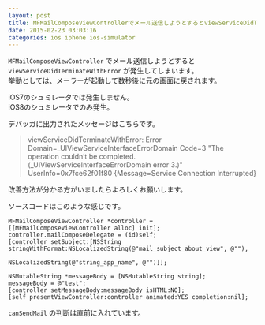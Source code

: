 ```yaml
---
layout: post
title: MFMailComposeViewControllerでメール送信しようとするとviewServiceDidTerminateWithErrorが発生してしまう
date: 2015-02-23 03:03:16
categories: ios iphone ios-simulator
---
```

<p><code>MFMailComposeViewController</code> でメール送信しようとすると <code>viewServiceDidTerminateWithError</code> が発生してしまいます。<br>
挙動としては、メーラーが起動して数秒後に元の画面に戻されます。</p>

<p>iOS7のシュミレータでは発生しません。<br>
iOS8のシュミレータでのみ発生。</p>

<p>デバッガに出力されたメッセージはこちらです。</p>

<blockquote>
  <p>viewServiceDidTerminateWithError: Error Domain=_UIViewServiceInterfaceErrorDomain Code=3 "The operation couldn’t be completed. (_UIViewServiceInterfaceErrorDomain error 3.)" UserInfo=0x7fce62f01f80 {Message=Service Connection Interrupted}</p>
</blockquote>

<p>改善方法が分かる方がいましたらよろしくお願いします。</p>

<p>ソースコードはこのような感じです。</p>

```
MFMailComposeViewController *controller = [[MFMailComposeViewController alloc] init];
controller.mailComposeDelegate = (id)self;
[controller setSubject:[NSString stringWithFormat:NSLocalizedString(@"mail_subject_about_view", @""),
                                                  NSLocalizedString(@"string_app_name", @"")]];

NSMutableString *messageBody = [NSMutableString string];
messageBody = @"test";
[controller setMessageBody:messageBody isHTML:NO];
[self presentViewController:controller animated:YES completion:nil];
```

<p><code>canSendMail</code> の判断は直前に入れています。</p>
